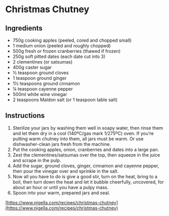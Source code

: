 
# Christmas Chutney
## Ingredients
- 750g cooking apples (peeled, cored and chopped small)
- 1 medium onion (peeled and roughly chopped)
- 500g fresh or frozen cranberries (thawed if frozen)
- 250g soft pitted dates (each date cut into 3)
- 2 clementines (or satsumas)
- 400g caster sugar
- ½ teaspoon ground cloves
- 1 teaspoon ground ginger
- 1½ teaspoons ground cinnamon
- ¼ teaspoon cayenne pepper
- 500ml white wine vinegar
- 2 teaspoons Maldon salt (or 1 teaspoon table salt)

## Instructions
1. Sterilize your jars by washing them well in soapy water, then rinse them and let them dry in a cool (140ºC/gas mark 1/275ºC) oven. If you’re putting warm chutney into them, all jars must be warm. Or use dishwasher-clean jars fresh from the machine.
2. Put the cooking apples, onion, cranberries and dates into a large pan.
3. Zest the clementines/satsumas over the top, then squeeze in the juice and scrape in the pulp.
4. Add the sugar, ground cloves, ginger, cinnamon and cayenne pepper, then pour the vinegar over and sprinkle in the salt.
5. Now all you have to do is give a good stir, turn on the heat, bring to a boil, then turn down the heat and let it bubble cheerfully, uncovered, for about an hour or until you have a pulpy mass.
6. Spoon into your warm, prepared jars and seal.

[https://www.nigella.com/recipes/christmas-chutney](https://www.nigella.com/recipes/christmas-chutney)